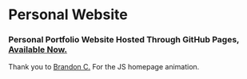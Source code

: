 # Personal Website
### Personal Portfolio Website Hosted Through GitHub Pages, [Available Now.](https://arnavd74.github.io)

Thank you to [Brandon C.](https://github.com/Wingo206) For the JS homepage animation.
